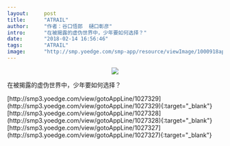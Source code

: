 ```yaml
---
layout:     post
title:      "ATRAIL"
author:     "作者：谷口悟郎  樋口彰彦"
intro:      "在被揭露的虚伪世界中，少年要如何选择？"
date:       "2018-02-14 16:56:46"
tags:       "ATRAIL"
image:      "http://smp.yoedge.com/smp-app/resource/viewImage/1000918appline.png"
---
```

<div style="text-align: center">
<p><img src="http://smp.yoedge.com/smp-app/resource/viewImage/1000918appline.png"/></p>
</div>
<p class="post-meta">
<span>在被揭露的虚伪世界中，少年要如何选择？</span>
</p>
[http://smp3.yoedge.com/view/gotoAppLine/1027329](http://smp3.yoedge.com/view/gotoAppLine/1027329){:target="_blank"}
[http://smp3.yoedge.com/view/gotoAppLine/1027328](http://smp3.yoedge.com/view/gotoAppLine/1027328){:target="_blank"}
[http://smp3.yoedge.com/view/gotoAppLine/1027327](http://smp3.yoedge.com/view/gotoAppLine/1027327){:target="_blank"}


